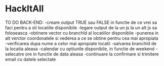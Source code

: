 # HackItAll
TO DO BACK-END:
    -creare output TRUE sau FALSE in functie de ce vrei sa faci pentru a sti locatiile disponibile
    -legare output de la un js la un alt js sa foloseasca
    -obtinere vector cu branchId al locatiilor disponibile
    -punerea in alt verctor coordonatele si vederea a ce se obtine pentru cea mai apropiata
    -verificarea dupa nume a celor mai apropiate locatii
    -salvarea branchId de la locatia aleasa
    -calendar cu optiunile disponibile, in functie de weekend
    -selecatre ore in functie de data aleasa
    -continuare la confirmare si trimitere email cu datele selectate